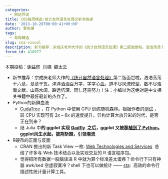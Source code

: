```yaml
---
categories:
  - 网站导读
title: COS每周精选:统计自然语言处理之新书快递
date: '2013-10-20T00:00:41+00:00'
author: 霍志骥
tags:
  - 每周精选
slug: sna-visual
description: 新书推荐：宗成庆老师大作的《统计自然语言处理》第二版面世啦。浩浩荡荡十六章，章章干货。洋洋洒洒百万字，字字心血。道不尽风流模型，数不尽浩瀚文献。山高水阔，路远坑深，同仁还需努力！注：小编以为这绝对是中文相关书籍中最好最新的杰作了。
forum_id: 418977
---
```


本期投稿：[谢益辉](http://yihui.name/)  [肖楠](http://www.road2stat.com/)  [魏太云](http://taiyun.cos.name/)

  * 新书推荐：宗成庆老师大作的[《统计自然语言处理》](http://item.jd.com/11314362.html)第二版面世啦。浩浩荡荡十六章，章章干货。洋洋洒洒百万字，字字心血。道不尽风流模型，数不尽浩瀚文献。山高水阔，路远坑深，同仁还需努力！注：小编以为这绝对是中文相关书籍中最好最新的杰作了。
  * Python的新鲜血液
      * [CudaTree](https://github.com/EasonLiao/CudaTree) ，在 Python 中使用 GPU 训练随机森林。根据作者的[测试](http://blog.explainmydata.com/2013/10/training-random-forests-in-python-using.html) ，较 CPU 实现可有 2x – 6x 的速度提升。异构计算大放异彩的时代，是否正在到来？
      * 继 Julia 中**的 ggplot 实现 [Gadfly](https://github.com/dcjones/Gadfly.jl)  之后，ggplot 又被[移植到了 Python](https://github.com/yhat/ggplot/)。ggplot风生水起，披荆斩棘，引领潮流**
  * R硬币的正面与反面 
      * CRAN 推出的新 Task View 一枚: [Web Technologies and Services](http://cran.r-project.org/web/views/WebTechnologies.html)  总结了许多与 Web 技术结合以及实现交互的 R 语言程序包。
      * 觉得把所有数据一股脑读进 R 中就为算个标准差太蛋疼？命令行下只有神器 awk/sed 空虚寂寞冷？shell 下也可以做统计 —— [sta](https://github.com/simonccarter/sta):  高效的命令行描述性统计量计算工具。
